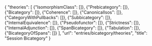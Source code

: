 {
    "theories": [
        {"IsomorphismClass": []},
        {"Prebicategory": []},
        {"Bicategory": []},
        {"Coherence": []},
        {"CanonicalIsos": []},
        {"CategoryWithPullbacks": []},
        {"Subbicategory": []},
        {"InternalEquivalence": []},
        {"Pseudofunctor": []},
        {"Strictness": []},
        {"InternalAdjunction": []},
        {"SpanBicategory": []},
        {"Tabulation": []},
        {"BicategoryOfSpans": []}
    ],
    "url": "entries/bicategory/theories",
    "title": "Session Bicategory"
}